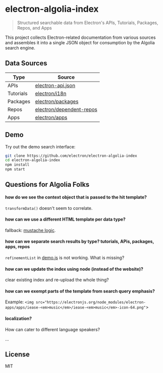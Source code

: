 # electron-algolia-index

> Structured searchable data from Electron's APIs, Tutorials, Packages, Repos, and Apps

This project collects Electron-related documentation from various sources
and assembles it into a single JSON object for consumption by the Algolia
search engine.

## Data Sources

Type | Source
------------ | -----------
APIs | [electron-api.json](https://electronjs.org/blog/api-docs-json-schema)
Tutorials | [electron/i18n](https://github.com/electron/i18n#usage)
Packages | [electron/packages](https://ghub.io/electron-npm-packages)
Repos | [electron/dependent-repos](https://github.com/electron/dependent-repos)
Apps | [electron/apps](https://github.com/electron/apps)

## Demo

Try out the demo search interface:

```sh
git clone https://github.com/electron/electron-algolia-index
cd electron-algolia-index
npm install
npm start
```

## Questions for Algolia Folks

#### how do we see the context object that is passed to the hit template?

`transformData()` doesn't seem to correlate.

#### how can we use a different HTML template per data type?
  
fallback: [mustache logic](https://stackoverflow.com/a/6479017/95670).

#### how can we separate search results by type? tutorials, APis, packages, apps, repos

`refinementList` in [demo.js](demo.js) is not working. What is missing?

#### how can we update the index using node (instead of the website)?

clear existing index and re-upload the whole thing?

#### how can we exempt parts of the template from search query emphasis?

Example: `<img src="https://electronjs.org/node_modules/electron-apps/apps/iease-<em>music</em>/iease-<em>music</em>-icon-64.png"`>

#### localization?

How can cater to different language speakers?

...

## License

MIT
